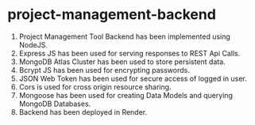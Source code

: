 ﻿# project-management-backend

1. Project Management Tool Backend has been implemented using NodeJS.
2. Express JS has been used for serving responses to REST Api Calls.
3. MongoDB Atlas Cluster has been used to store persistent data.
4. Bcrypt JS has been used for encrypting passwords.
5. JSON Web Token has been used for secure access of logged in user.
6. Cors is used for cross origin resource sharing.
7. Mongoose has been used for creating Data Models and querying MongoDB Databases.
8. Backend has been deployed in Render.
